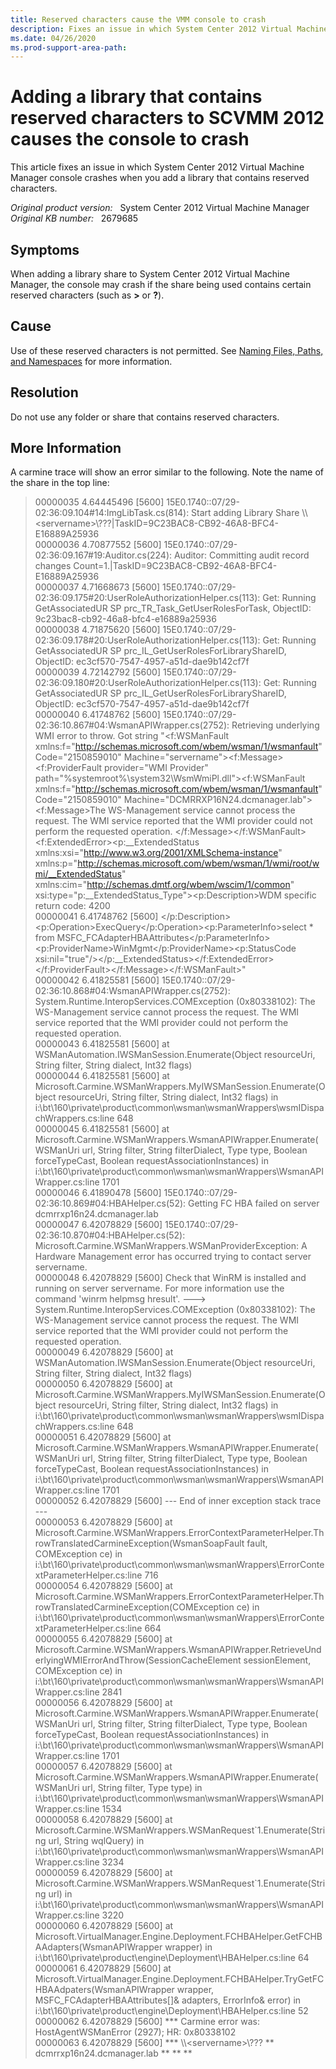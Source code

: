 ```yaml
---
title: Reserved characters cause the VMM console to crash
description: Fixes an issue in which System Center 2012 Virtual Machine Manager console crashes when you add a library that contains reserved characters.
ms.date: 04/26/2020
ms.prod-support-area-path: 
---
```

# Adding a library that contains reserved characters to SCVMM 2012 causes the console to crash

This article fixes an issue in which System Center 2012 Virtual Machine Manager console crashes when you add a library that contains reserved characters.

_Original product version:_ &nbsp; System Center 2012 Virtual Machine Manager  
_Original KB number:_ &nbsp; 2679685

## Symptoms

When adding a library share to System Center 2012 Virtual Machine Manager, the console may crash if the share being used contains certain reserved characters (such as **>** or **?**).

## Cause

Use of these reserved characters is not permitted. See [Naming Files, Paths, and Namespaces](/windows/win32/fileio/naming-a-file?redirectedfrom=MSDN) for more information.

## Resolution

Do not use any folder or share that contains reserved characters.

## More Information

A carmine trace will show an error similar to the following. Note the name of the share in the top line:

> 00000035 4.64445496 [5600] 15E0.1740::07/29-02:36:09.104#14:ImgLibTask.cs(814): Start adding Library Share \\\\\<servername>\\???|TaskID=9C23BAC8-CB92-46A8-BFC4-E16889A25936  
> 00000036 4.70877552 [5600] 15E0.1740::07/29-02:36:09.167#19:Auditor.cs(224): Auditor: Committing audit record changes Count=1.|TaskID=9C23BAC8-CB92-46A8-BFC4-E16889A25936  
> 00000037 4.71668673 [5600] 15E0.1740::07/29-02:36:09.175#20:UserRoleAuthorizationHelper.cs(113): Get: Running GetAssociatedUR SP prc_TR_Task_GetUserRolesForTask, ObjectID: 9c23bac8-cb92-46a8-bfc4-e16889a25936  
> 00000038 4.71875620 [5600] 15E0.1740::07/29-02:36:09.178#20:UserRoleAuthorizationHelper.cs(113): Get: Running GetAssociatedUR SP prc_IL_GetUserRolesForLibraryShareID, ObjectID: ec3cf570-7547-4957-a51d-dae9b142cf7f  
> 00000039 4.72142792 [5600] 15E0.1740::07/29-02:36:09.180#20:UserRoleAuthorizationHelper.cs(113): Get: Running GetAssociatedUR SP prc_IL_GetUserRolesForLibraryShareID, ObjectID: ec3cf570-7547-4957-a51d-dae9b142cf7f  
> 00000040 6.41748762 [5600] 15E0.1740::07/29-02:36:10.867#04:WsmanAPIWrapper.cs(2752): Retrieving underlying WMI error to throw. Got string "<f:WSManFault xmlns:f="http://schemas.microsoft.com/wbem/wsman/1/wsmanfault" Code="2150859010" Machine="servername"><f:Message><f:ProviderFault provider="WMI Provider" path="%systemroot%\system32\WsmWmiPl.dll"><f:WSManFault xmlns:f="http://schemas.microsoft.com/wbem/wsman/1/wsmanfault" Code="2150859010" Machine="DCMRRXP16N24.dcmanager.lab"><f:Message>The WS-Management service cannot process the request. The WMI service reported that the WMI provider could not perform the requested operation. </f:Message></f:WSManFault><f:ExtendedError><p:__ExtendedStatus xmlns:xsi="http://www.w3.org/2001/XMLSchema-instance" xmlns:p="http://schemas.microsoft.com/wbem/wsman/1/wmi/root/wmi/__ExtendedStatus" xmlns:cim="http://schemas.dmtf.org/wbem/wscim/1/common" xsi:type="p:__ExtendedStatus_Type"><p:Description>WDM specific return code: 4200  
> 00000041 6.41748762 [5600] </p:Description><p:Operation>ExecQuery</p:Operation><p:ParameterInfo>select * from MSFC_FCAdapterHBAAttributes</p:ParameterInfo><p:ProviderName>WinMgmt</p:ProviderName><p:StatusCode xsi:nil="true"/></p:__ExtendedStatus></f:ExtendedError></f:ProviderFault></f:Message></f:WSManFault>"  
> 00000042 6.41825581 [5600] 15E0.1740::07/29-02:36:10.868#04:WsmanAPIWrapper.cs(2752): System.Runtime.InteropServices.COMException (0x80338102): The WS-Management service cannot process the request. The WMI service reported that the WMI provider could not perform the requested operation.  
> 00000043 6.41825581 [5600]    at WSManAutomation.IWSManSession.Enumerate(Object resourceUri, String filter, String dialect, Int32 flags)  
> 00000044 6.41825581 [5600]    at Microsoft.Carmine.WSManWrappers.MyIWSManSession.Enumerate(Object resourceUri, String filter, String dialect, Int32 flags) in i:\bt\160\private\product\common\wsman\wsmanWrappers\wsmIDispachWrappers.cs:line 648  
> 00000045 6.41825581 [5600]    at Microsoft.Carmine.WSManWrappers.WsmanAPIWrapper.Enumerate(WSManUri url, String filter, String filterDialect, Type type, Boolean forceTypeCast, Boolean requestAssociationInstances) in i:\bt\160\private\product\common\wsman\wsmanWrappers\WsmanAPIWrapper.cs:line 1701  
> 00000046 6.41890478 [5600] 15E0.1740::07/29-02:36:10.869#04:HBAHelper.cs(52): Getting FC HBA failed on server dcmrrxp16n24.dcmanager.lab  
> 00000047 6.42078829 [5600] 15E0.1740::07/29-02:36:10.870#04:HBAHelper.cs(52): Microsoft.Carmine.WSManWrappers.WSManProviderException: A Hardware Management error has occurred trying to contact server servername.  
> 00000048 6.42078829 [5600] Check that WinRM is installed and running on server servername. For more information use the command 'winrm helpmsg hresult'. ---> System.Runtime.InteropServices.COMException (0x80338102): The WS-Management service cannot process the request. The WMI service reported that the WMI provider could not perform the requested operation.  
> 00000049 6.42078829 [5600]    at WSManAutomation.IWSManSession.Enumerate(Object resourceUri, String filter, String dialect, Int32 flags)  
> 00000050 6.42078829 [5600]    at Microsoft.Carmine.WSManWrappers.MyIWSManSession.Enumerate(Object resourceUri, String filter, String dialect, Int32 flags) in i:\bt\160\private\product\common\wsman\wsmanWrappers\wsmIDispachWrappers.cs:line 648  
> 00000051 6.42078829 [5600]    at Microsoft.Carmine.WSManWrappers.WsmanAPIWrapper.Enumerate(WSManUri url, String filter, String filterDialect, Type type, Boolean forceTypeCast, Boolean requestAssociationInstances) in i:\bt\160\private\product\common\wsman\wsmanWrappers\WsmanAPIWrapper.cs:line 1701  
> 00000052 6.42078829 [5600]    --- End of inner exception stack trace ---  
> 00000053 6.42078829 [5600]    at Microsoft.Carmine.WSManWrappers.ErrorContextParameterHelper.ThrowTranslatedCarmineException(WsmanSoapFault fault, COMException ce) in i:\bt\160\private\product\common\wsman\wsmanWrappers\ErrorContextParameterHelper.cs:line 716  
> 00000054 6.42078829 [5600]    at Microsoft.Carmine.WSManWrappers.ErrorContextParameterHelper.ThrowTranslatedCarmineException(COMException ce) in i:\bt\160\private\product\common\wsman\wsmanWrappers\ErrorContextParameterHelper.cs:line 664  
> 00000055 6.42078829 [5600]    at Microsoft.Carmine.WSManWrappers.WsmanAPIWrapper.RetrieveUnderlyingWMIErrorAndThrow(SessionCacheElement sessionElement, COMException ce) in i:\bt\160\private\product\common\wsman\wsmanWrappers\WsmanAPIWrapper.cs:line 2841  
> 00000056 6.42078829 [5600]    at Microsoft.Carmine.WSManWrappers.WsmanAPIWrapper.Enumerate(WSManUri url, String filter, String filterDialect, Type type, Boolean forceTypeCast, Boolean requestAssociationInstances) in i:\bt\160\private\product\common\wsman\wsmanWrappers\WsmanAPIWrapper.cs:line 1701  
> 00000057 6.42078829 [5600]    at Microsoft.Carmine.WSManWrappers.WsmanAPIWrapper.Enumerate(WSManUri url, String filter, Type type) in i:\bt\160\private\product\common\wsman\wsmanWrappers\WsmanAPIWrapper.cs:line 1534  
> 00000058 6.42078829 [5600]    at Microsoft.Carmine.WSManWrappers.WSManRequest\`1.Enumerate(String url, String wqlQuery) in i:\bt\160\private\product\common\wsman\wsmanWrappers\WsmanAPIWrapper.cs:line 3234  
> 00000059 6.42078829 [5600]    at Microsoft.Carmine.WSManWrappers.WSManRequest\`1.Enumerate(String url) in i:\bt\160\private\product\common\wsman\wsmanWrappers\WsmanAPIWrapper.cs:line 3220  
> 00000060 6.42078829 [5600]    at Microsoft.VirtualManager.Engine.Deployment.FCHBAHelper.GetFCHBAAdapters(WsmanAPIWrapper wrapper) in i:\bt\160\private\product\engine\Deployment\HBAHelper.cs:line 64  
> 00000061 6.42078829 [5600]    at Microsoft.VirtualManager.Engine.Deployment.FCHBAHelper.TryGetFCHBAAdpaters(WsmanAPIWrapper wrapper, MSFC_FCAdapterHBAAttributes[]& adapters, ErrorInfo& error) in i:\bt\160\private\product\engine\Deployment\HBAHelper.cs:line 52  
> 00000062 6.42078829 [5600] *** Carmine error was: HostAgentWSManError (2927); HR: 0x80338102  
> 00000063 6.42078829 [5600] *** \\\\\<servername>\\??? ** dcmrrxp16n24.dcmanager.lab **  **  **
